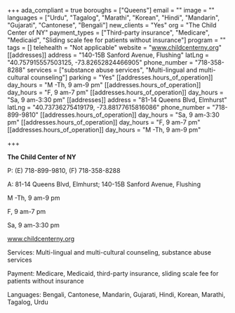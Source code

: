 +++
ada_compliant = true
boroughs = ["Queens"]
email = ""
image = ""
languages = ["Urdu", "Tagalog", "Marathi", "Korean", "Hindi", "Mandarin", "Gujarati", "Cantonese", "Bengali"]
new_clients = "Yes"
org = "The Child Center of NY"
payment_types = ["Third-party insurance", "Medicare", "Medicaid", "Sliding scale fee for patients without insurance"]
program = ""
tags = []
telehealth = "Not applicable"
website = "www.childcenterny.org"
[[addresses]]
address = "140-15B Sanford Avenue, Flushing"
latLng = "40.757915557503125, -73.82652824466905"
phone_number = "718-358-8288"
services = ["substance abuse services", "Multi-lingual and multi-cultural counseling"]
parking = "Yes"
[[addresses.hours_of_operation]]
day_hours = "M -Th, 9 am-9 pm"
[[addresses.hours_of_operation]]
day_hours = "F, 9 am-7 pm"
[[addresses.hours_of_operation]]
day_hours = "Sa, 9 am-3:30 pm"
[[addresses]]
address = "81-14 Queens Blvd, Elmhurst"
latLng = "40.73736275419179, -73.88177615816086"
phone_number = "718-899-9810"
[[addresses.hours_of_operation]]
day_hours = "Sa, 9 am-3:30 pm"
[[addresses.hours_of_operation]]
day_hours = "F, 9 am-7 pm"
[[addresses.hours_of_operation]]
day_hours = "M -Th, 9 am-9 pm"

+++

**The Child Center of NY**

P: (E) 718-899-9810, (F) 718-358-8288

A: 81-14 Queens Blvd, Elmhurst; 140-15B Sanford Avenue, Flushing

M -Th, 9 am-9 pm

F, 9 am-7 pm

Sa, 9 am-3:30 pm

www.childcenterny.org

Services: Multi-lingual and multi-cultural counseling, substance abuse services

Payment: Medicare, Medicaid, third-party insurance, sliding scale fee for patients without insurance

Languages: Bengali, Cantonese, Mandarin, Gujarati, Hindi, Korean, Marathi, Tagalog, Urdu
